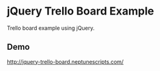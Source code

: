 # jQuery Trello Board Example

Trello board example using jQuery.

## Demo
http://jquery-trello-board.neptunescripts.com/
